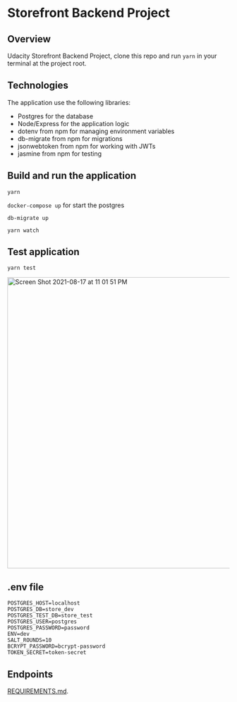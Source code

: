# Storefront Backend Project

## Overview

Udacity Storefront Backend Project, clone this repo and run `yarn` in your terminal at the project root.

## Technologies
The application use the following libraries:
- Postgres for the database
- Node/Express for the application logic
- dotenv from npm for managing environment variables
- db-migrate from npm for migrations
- jsonwebtoken from npm for working with JWTs
- jasmine from npm for testing

## Build and run the application
`yarn`

`docker-compose up`  for start the postgres

`db-migrate up`

`yarn watch`

## Test application
`yarn test`

<img width="661" alt="Screen Shot 2021-08-17 at 11 01 51 PM" src="https://user-images.githubusercontent.com/46426188/129792575-296ca0cb-4549-4d39-b9e6-3fd5d7384d88.png">

## .env file

````
POSTGRES_HOST=localhost
POSTGRES_DB=store_dev
POSTGRES_TEST_DB=store_test
POSTGRES_USER=postgres
POSTGRES_PASSWORD=password
ENV=dev
SALT_ROUNDS=10
BCRYPT_PASSWORD=bcrypt-password
TOKEN_SECRET=token-secret
````
## Endpoints 
[REQUIREMENTS.md](REQUIREMENTS.md).